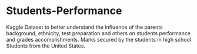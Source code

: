 # Students-Performance
Kaggle Dataset to better understand the influence of the parents background, ethnicity, test preparation and others on students performance and grades accomplishments. Marks secured by the students in high school Students from the United States. 
